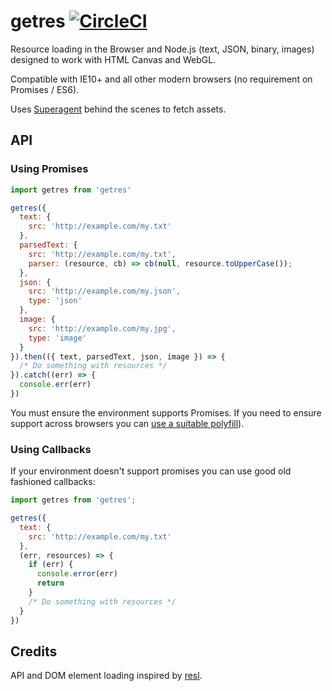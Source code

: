 # getres [![CircleCI](https://circleci.com/gh/WebSeed/getres.svg?style=svg)](https://circleci.com/gh/WebSeed/getres)

Resource loading in the Browser and Node.js  (text, JSON, binary, images) designed to work with HTML Canvas and WebGL.

Compatible with IE10+ and all other modern browsers (no requirement on Promises / ES6).

Uses [Superagent](https://github.com/visionmedia/superagent) behind the scenes to fetch assets.

## API

### Using Promises

```js
import getres from 'getres'

getres({
  text: {
    src: 'http://example.com/my.txt'
  },
  parsedText: {
    src: 'http://example.com/my.txt',
    parser: (resource, cb) => cb(null, resource.toUpperCase());
  },
  json: {
    src: 'http://example.com/my.json',
    type: 'json'
  },
  image: {
    src: 'http://example.com/my.jpg',
    type: 'image'
  }
}).then(({ text, parsedText, json, image }) => {
  /* Do something with resources */
}).catch((err) => {
  console.err(err)
})
```

You must ensure the environment supports Promises. If you need to ensure support across browsers you can [use a suitable polyfill](https://github.com/stefanpenner/es6-promise#auto-polyfill)).

### Using Callbacks

If your environment doesn't support promises you can use good old fashioned callbacks:

```js
import getres from 'getres';

getres({
  text: {
    src: 'http://example.com/my.txt'
  },
  (err, resources) => {
    if (err) {
      console.error(err)
      return
    }
    /* Do something with resources */
  }
})
```

## Credits

API and DOM element loading inspired by [resl](https://github.com/mikolalysenko/resl).
